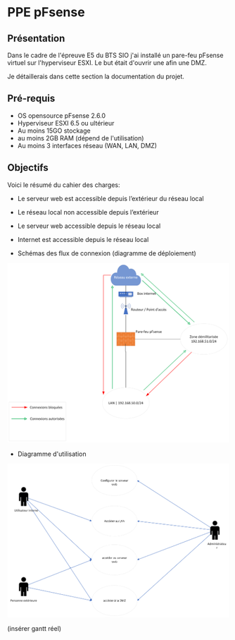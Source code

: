 # PPE pFsense

## Présentation

Dans le cadre de l'épreuve E5 du BTS SIO j'ai installé un pare-feu pFsense virtuel sur l'hyperviseur ESXI. Le but était d'ouvrir une afin une DMZ.


Je détaillerais dans cette section la documentation du projet.

## Pré-requis

* OS opensource pFsense 2.6.0
* Hyperviseur ESXI 6.5 ou ultérieur
* Au moins 15GO stockage
* au moins 2GB RAM (dépend de l'utilisation)
* Au moins 3 interfaces réseau (WAN, LAN, DMZ)

## Objectifs

Voici le résumé du cahier des charges:

* Le serveur web est accessible depuis l’extérieur du réseau local
* Le réseau local non accessible depuis l’extérieur
* Le serveur web accessible depuis le réseau local
* Internet est accessible depuis le réseau local

* Schémas des flux de connexion  (diagramme de déploiement)

![Diagramme de déploiement](https://raw.githubusercontent.com/1Tyron140/doc/main/images/pfsense/diagramme_deploiement.png "Diagramme de déploiement, schéma des flux")

* Diagramme d'utilisation

![Diagramme d'utilisation](https://raw.githubusercontent.com/1Tyron140/doc/main/images/pfsense/diagramme_utilisation.png "Diagramme d'utilisation")

(insérer gantt réel)
